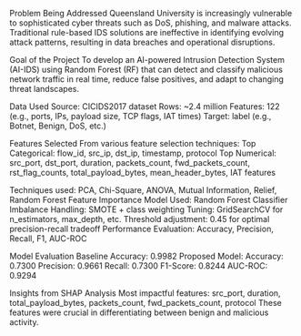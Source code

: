 Problem Being Addressed
Queensland University is increasingly vulnerable to sophisticated cyber threats such as DoS, phishing, and malware attacks. Traditional rule-based IDS solutions are ineffective in identifying evolving attack patterns, resulting in data breaches and operational disruptions.




Goal of the Project
To develop an AI-powered Intrusion Detection System (AI-IDS) using Random Forest (RF) that can detect and classify malicious network traffic in real time, reduce false positives, and adapt to changing threat landscapes.




Data Used
Source: CICIDS2017 dataset
Rows: ~2.4 million
Features: 122 (e.g., ports, IPs, payload size, TCP flags, IAT times)
Target: label (e.g., Botnet, Benign, DoS, etc.)




Features Selected
From various feature selection techniques:
Top Categorical: flow_id, src_ip, dst_ip, timestamp, protocol
Top Numerical: src_port, dst_port, duration, packets_count, fwd_packets_count, rst_flag_counts, total_payload_bytes, mean_header_bytes, IAT features




Techniques used: PCA, Chi-Square, ANOVA, Mutual Information, Relief, Random Forest Feature Importance
Model Used: Random Forest Classifier
Imbalance Handling: SMOTE + class weighting
Tuning: GridSearchCV for n_estimators, max_depth, etc.
Threshold adjustment: 0.45 for optimal precision-recall tradeoff
Performance Evaluation: Accuracy, Precision, Recall, F1, AUC-ROC




Model Evaluation
Baseline Accuracy: 0.9982
Proposed Model: Accuracy: 0.7300
Precision: 0.9661
Recall: 0.7300
F1-Score: 0.8244
AUC-ROC: 0.9294



Insights from SHAP Analysis
Most impactful features: src_port, duration, total_payload_bytes, packets_count, fwd_packets_count, protocol
These features were crucial in differentiating between benign and malicious activity.
